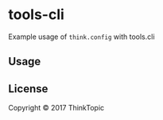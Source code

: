 # tools-cli

Example usage of `think.config` with tools.cli

## Usage

## License

Copyright © 2017 ThinkTopic
